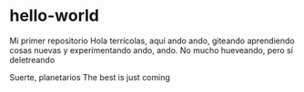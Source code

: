 # hello-world

Mi primer repositorio
Hola terrícolas, aquí ando ando, giteando
aprendiendo cosas nuevas y experimentando ando, ando. No mucho hueveando, pero sí deletreando

Suerte, planetarios
The best is just coming
